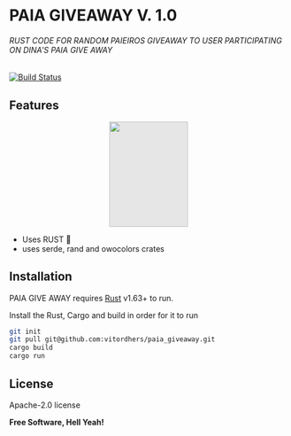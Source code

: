 # PAIA GIVEAWAY V. 1.0
###### RUST CODE FOR RANDOM PAIEIROS GIVEAWAY TO USER PARTICIPATING ON DINA'S PAIA GIVE AWAY


[![Build Status](https://travis-ci.org/joemccann/dillinger.svg?branch=master)](https://github.com/vitordhers/paia_giveaway)

## Features
<img style="display: block;-webkit-user-select: none;margin: auto;background-color: hsl(0, 0%, 90%);transition: background-color 300ms;" src="https://user-images.githubusercontent.com/33249319/213878694-7c4fb711-4083-443e-89b7-baec0084a318.png" width="142.2" height="189.6">

- Uses RUST 🦀 
- uses serde, rand and owocolors crates

## Installation

PAIA GIVE AWAY requires [Rust](https://www.rust-lang.org/) v1.63+ to run.

Install the Rust, Cargo and build in order for it to run

```sh
git init
git pull git@github.com:vitordhers/paia_giveaway.git
cargo build
cargo run
```



## License

Apache-2.0 license

**Free Software, Hell Yeah!**



